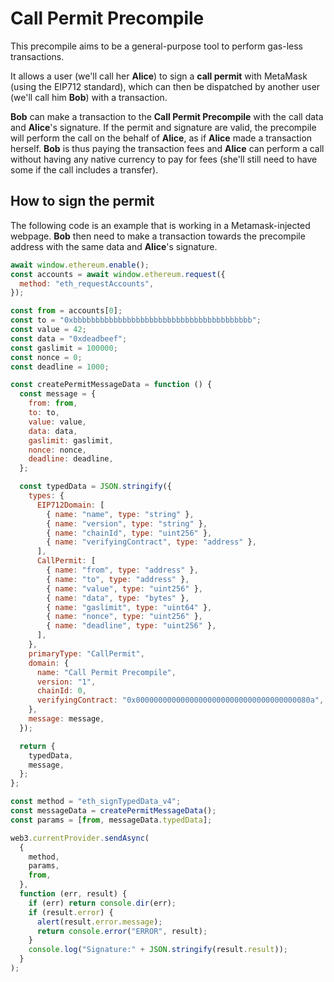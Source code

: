 # Call Permit Precompile

This precompile aims to be a general-purpose tool to perform gas-less
transactions.

It allows a user (we'll call her **Alice**) to sign a **call permit** with
MetaMask (using the EIP712 standard), which can then be dispatched by another
user (we'll call him **Bob**) with a transaction.

**Bob** can make a transaction to the **Call Permit Precompile** with the call
data and **Alice**'s signature. If the permit and signature are valid, the
precompile will perform the call on the behalf of **Alice**, as if **Alice**
made a transaction herself. **Bob** is thus paying the transaction fees and
**Alice** can perform a call without having any native currency to pay for fees
(she'll still need to have some if the call includes a transfer).

## How to sign the permit

The following code is an example that is working in a Metamask-injected webpage.
**Bob** then need to make a transaction towards the precompile address with the same
data and **Alice**'s signature.

```js
await window.ethereum.enable();
const accounts = await window.ethereum.request({
  method: "eth_requestAccounts",
});

const from = accounts[0];
const to = "0xbbbbbbbbbbbbbbbbbbbbbbbbbbbbbbbbbbbbbbbb";
const value = 42;
const data = "0xdeadbeef";
const gaslimit = 100000;
const nonce = 0;
const deadline = 1000;

const createPermitMessageData = function () {
  const message = {
    from: from,
    to: to,
    value: value,
    data: data,
    gaslimit: gaslimit,
    nonce: nonce,
    deadline: deadline,
  };

  const typedData = JSON.stringify({
    types: {
      EIP712Domain: [
        { name: "name", type: "string" },
        { name: "version", type: "string" },
        { name: "chainId", type: "uint256" },
        { name: "verifyingContract", type: "address" },
      ],
      CallPermit: [
        { name: "from", type: "address" },
        { name: "to", type: "address" },
        { name: "value", type: "uint256" },
        { name: "data", type: "bytes" },
        { name: "gaslimit", type: "uint64" },
        { name: "nonce", type: "uint256" },
        { name: "deadline", type: "uint256" },
      ],
    },
    primaryType: "CallPermit",
    domain: {
      name: "Call Permit Precompile",
      version: "1",
      chainId: 0,
      verifyingContract: "0x000000000000000000000000000000000000080a",
    },
    message: message,
  });

  return {
    typedData,
    message,
  };
};

const method = "eth_signTypedData_v4";
const messageData = createPermitMessageData();
const params = [from, messageData.typedData];

web3.currentProvider.sendAsync(
  {
    method,
    params,
    from,
  },
  function (err, result) {
    if (err) return console.dir(err);
    if (result.error) {
      alert(result.error.message);
      return console.error("ERROR", result);
    }
    console.log("Signature:" + JSON.stringify(result.result));
  }
);
```
